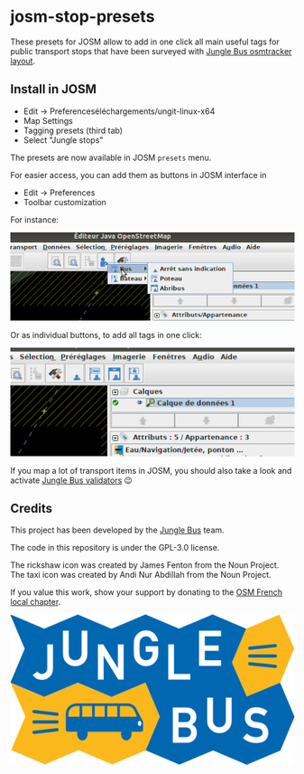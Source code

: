 # josm-stop-presets
These presets for JOSM allow to add in one click all main useful tags for public transport stops that have been surveyed with [Jungle Bus osmtracker layout](https://github.com/Jungle-Bus/osmtracker-layouts).

## Install in JOSM

* Edit -> Preferenceséléchargements/ungit-linux-x64
* Map Settings
* Tagging presets (third tab)
* Select "Jungle stops"

The presets are now available in JOSM `presets` menu.

For easier access, you can add them as buttons in JOSM interface in
* Edit -> Preferences
* Toolbar customization

For instance:

![josm capture](doc/josm_capture_menu.png)

Or as individual buttons, to add all tags in one click:

![josm capture](doc/josm_capture_buttons.png)

If you map a lot of transport items in JOSM, you should also take a look and activate [Jungle Bus validators](https://github.com/Jungle-Bus/transport_mapcss) :wink:

## Credits

This project has been developed by the [Jungle Bus](http://junglebus.io/) team.

The code in this repository is under the GPL-3.0 license.

The rickshaw icon was created by James Fenton from the Noun Project. The taxi icon was created by Andi Nur Abdillah from the Noun Project.

If you value this work, show your support by donating to the [OSM French local chapter](http://openstreetmap.fr).

![Jungle Bus Logo](https://raw.githubusercontent.com/Jungle-Bus/resources/master/logo/Logo_Jungle_Bus.png)
